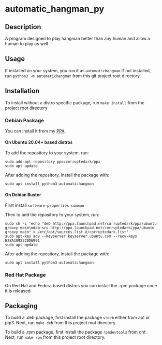 # automatic_hangman_py
## Description
A program designed to play hangman better than any human and allow a human to play as well

## Usage
If installed on your system, you run it as `automatichangman`
If not installed, run `python3 -m automatichangman` from this git project root directory. 

## Installation
To install without a distro specific package, run `make install` from the project root directory

### Debian Package
You can install it from my [PPA](https://launchpad.net/~corruptedark/+archive/ubuntu/ppa).

#### On Ubuntu 20.04+ based distros 
To add the repository to your system, run:
```
sudo add-apt-repository ppa:corruptedark/ppa
sudo apt update
```
After adding the repository, install the package with: 

`sudo apt install python3-automatichangman`

#### On Debian Buster
First install `software-properties-common`
	
Then to add the repository to your system, run:
```
sudo sh -c 'echo "deb http://ppa.launchpad.net/corruptedark/ppa/ubuntu groovy main\ndeb-src http://ppa.launchpad.net/corruptedark/ppa/ubuntu groovy main" > /etc/apt/sources.list.d/corruptedark.list'
sudo apt-key adv --keyserver keyserver.ubuntu.com --recv-keys E2BA18922C0D6991
sudo apt update
```
After adding the repository, install the package with: 

`sudo apt install python3-automatichangman`

### Red Hat Package
On Red Hat and Fedora based distros you can install the .rpm package once it is released.

## Packaging
To build a .deb package, first install the package `stdeb` either from apt or pip3. 
Next, run `make deb` from this project root directory.

To build a .rpm package, first install the package `rpmdevtools` from dnf.
Next, run `make rpm` from this project root directory.
